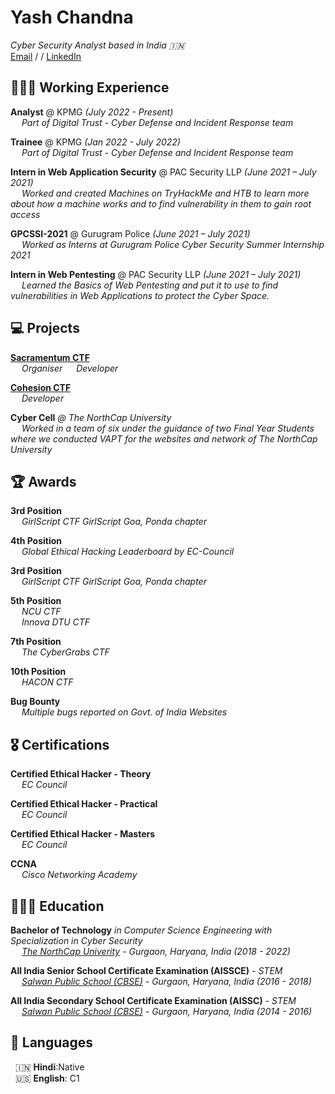 
# Yash Chandna

_Cyber Security Analyst based in India 🇮🇳_<br>
[Email](mailto:yashchandna@gmail.com) / / [LinkedIn](https://www.linkedin.com/in/yashchandna/) 

## 🧑🏻‍💻 Working Experience

**Analyst** @ KPMG _(July 2022 - Present)_<br>
&emsp; _Part of Digital Trust - Cyber Defense and Incident Response team_


**Trainee** @ KPMG _(Jan 2022 - July 2022)_ <br>
&emsp;  _Part of Digital Trust - Cyber Defense and Incident Response team_


**Intern in Web Application Security** @ PAC Security LLP _(June 2021 – July 2021)_<br>
 &emsp; _Worked and created Machines on TryHackMe and HTB to learn more about how a machine works and to find vulnerability in them to gain root access_

**GPCSSI-2021** @ Gurugram Police _(June 2021 – July 2021)_<br>
&emsp; _Worked as Interns at Gurugram Police Cyber Security Summer Internship 2021_

**Intern in Web Pentesting** @ PAC Security LLP _(June 2021 – July 2021)_<br>
&emsp; _Learned the Basics of Web Pentesting and put it to use to find vulnerabilities in Web Applications to protect the Cyber Space._

## 💻 Projects

**[Sacramentum CTF](https://sacramentum.ncuindia.edu)**<br>
&emsp; _Organiser_
&emsp; _Developer_

**[Cohesion CTF](https://ctftime.org/ctf/589/)**<br>
&emsp; _Developer_

**Cyber Cell** _@ The NorthCap University_<br>
&emsp; _Worked in a team of six under the guidance of two Final Year Students where we conducted VAPT for the websites and network of The NorthCap University_

## 🏆 Awards

**3rd Position**<br>
  &emsp; _GirlScript CTF GirlScript Goa, Ponda chapter_

**4th Position**<br>
&emsp; _Global Ethical Hacking Leaderboard by EC-Council_

**3rd Position**<br>
  &emsp; _GirlScript CTF GirlScript Goa, Ponda chapter_

**5th Position**<br>
&emsp; _NCU CTF_<br>
&emsp; _Innova DTU CTF_

**7th Position**<br>
&emsp; _The CyberGrabs CTF_

**10th Position**<br>
&emsp; _HACON CTF_

**Bug Bounty**<br>
&emsp; _Multiple bugs reported on Govt. of India Websites_

## 🎖️ Certifications

**Certified Ethical Hacker - Theory**<br>
&emsp; _EC Council_ 

**Certified Ethical Hacker - Practical**<br>
&emsp; _EC Council_

**Certified Ethical Hacker - Masters**<br>
&emsp; _EC Council_

**CCNA**<br>
&emsp; _Cisco Networking Academy_

## 👩🏼‍🎓 Education

**Bachelor of Technology** _in Computer Science Engineering with Specialization in Cyber Security_<br>
&emsp; _[The NorthCap Univerity](https://www.ncuindia.edu/) - Gurgaon, Haryana, India (2018 - 2022)_

**All India Senior School Certificate Examination (AISSCE)**  - _STEM_<br>
&emsp; _[Salwan Public School _(CBSE)_](https://salwangurgaon.com) - Gurgaon, Haryana, India _(2016 - 2018)__

**All India Secondary School Certificate Examination (AISSC)**  - _STEM_<br>
&emsp; _[Salwan Public School _(CBSE)_](https://salwangurgaon.com) - Gurgaon, Haryana, India _(2014 - 2016)__

## 💬 Languages

&nbsp; 🇮🇳 **Hindi**:Native<br>
&nbsp; 🇺🇸 **English**: C1
